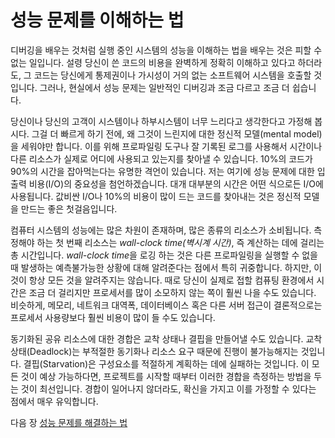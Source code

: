 # 성능 문제를 이해하는 법
[//]: # (Version:1.0.0)
디버깅을 배우는 것처럼 실행 중인 시스템의 성능을 이해하는 법을 배우는 것은 피할 수 없는 일입니다. 설령 당신이 쓴 코드의 비용을 완벽하게 정확히 이해하고 있다고 하더라도, 그 코드는 당신에게 통제권이나 가시성이 거의 없는 소프트웨어 시스템을 호출할 것입니다. 그러나, 현실에서 성능 문제는 일반적인 디버깅과 조금 다르고 조금 더 쉽습니다.

당신이나 당신의 고객이 시스템이나 하부시스템이 너무 느리다고 생각한다고 가정해 봅시다. 그걸 더 빠르게 하기 전에, 왜 그것이 느린지에 대한 정신적 모델(mental model)을 세워야만 합니다. 이를 위해 프로파일링 도구나 잘 기록된 로그를 사용해서 시간이나 다른 리소스가 실제로 어디에 사용되고 있는지를 찾아낼 수 있습니다. 10%의 코드가 90%의 시간을 잡아먹는다는 유명한 격언이 있습니다. 저는 여기에 성능 문제에 대한 입출력 비용(I/O)의 중요성을 첨언하겠습니다. 대개 대부분의 시간은 어떤 식으로든 I/O에 사용됩니다. 값비싼 I/O나 10%의 비용이 많이 드는 코드를 찾아내는 것은 정신적 모델을 만드는 좋은 첫걸음입니다. 

컴퓨터 시스템의 성능에는 많은 차원이 존재하며, 많은 종류의 리소스가 소비됩니다. 측정해야 하는 첫 번째 리소스는 *wall-clock time(벽시계 시간)*, 즉 계산하는 데에 걸리는 총 시간입니다. *wall-clock time*을 로깅 하는 것은 다른 프로파일링을 실행할 수 없을 때 발생하는 예측불가능한 상황에 대해 알려준다는 점에서 특히 귀중합니다. 하지만, 이것이 항상 모든 것을 알려주지는 않습니다. 때로 당신이 실제로 접할 컴퓨팅 환경에서 시간은 조금 더 걸리지만 프로세서를 많이 소모하지 않는 쪽이 훨씬 나을 수도 있습니다. 비슷하게, 메모리, 네트워크 대역폭, 데이터베이스 혹은 다른 서버 접근이 결론적으로는 프로세서 사용량보다 훨씬 비용이 많이 들 수도 있습니다.

동기화된 공유 리소스에 대한 경합은 교착 상태나 결핍을 만들어낼 수도 있습니다. 교착 상태(Deadlock)는 부적절한 동기화나 리소스 요구 때문에 진행이 불가능해지는 것입니다. 결핍(Starvation)은 구성요소를 적절하게 계획하는 데에 실패하는 것입니다. 이 모든 것이 예상 가능하다면, 프로젝트를 시작할 때부터 이러한 경합을 측정하는 방법을 두는 것이 최선입니다. 경합이 일어나지 않더라도, 확신을 가지고 이를 가정할 수 있다는 점에서 매우 유익합니다. 

다음 장 [성능 문제를 해결하는 법](06-How-to-Fix-Performance-Problems.md)
